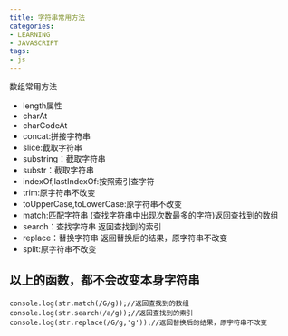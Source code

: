 ```yaml
---
title: 字符串常用方法
categories: 
- LEARNING
- JAVASCRIPT
tags:
- js
---
```


数组常用方法
- length属性
- charAt
- charCodeAt
- concat:拼接字符串
- slice:截取字符串
- substring：截取字符串
- substr：截取字符串
- indexOf,lastIndexOf:按照索引查字符
- trim:原字符串不改变
- toUpperCase,toLowerCase:原字符串不改变
- match:匹配字符串  (查找字符串中出现次数最多的字符)返回查找到的数组
- search：查找字符串     返回查找到的索引
- replace：替换字符串    返回替换后的结果，原字符串不改变
- split:原字符串不改变

## 以上的函数，都不会改变本身字符串

```
console.log(str.match(/G/g));//返回查找到的数组
console.log(str.search(/a/g));//返回查找到的索引
console.log(str.replace(/G/g,'g'));//返回替换后的结果，原字符串不改变
```

